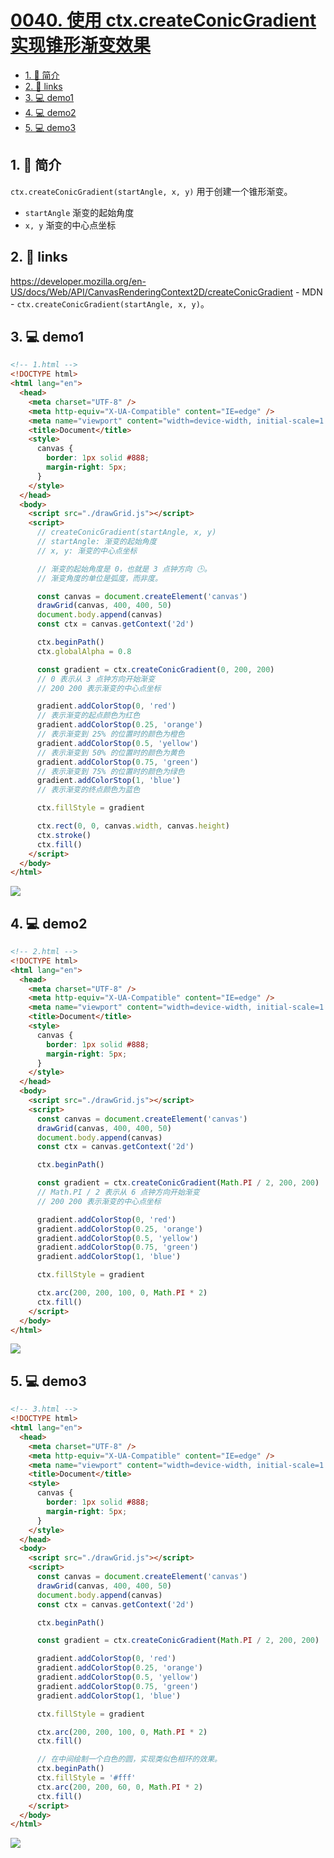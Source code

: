 # [0040. 使用 ctx.createConicGradient 实现锥形渐变效果](https://github.com/Tdahuyou/TNotes.canvas/tree/main/notes/0040.%20%E4%BD%BF%E7%94%A8%20ctx.createConicGradient%20%E5%AE%9E%E7%8E%B0%E9%94%A5%E5%BD%A2%E6%B8%90%E5%8F%98%E6%95%88%E6%9E%9C)

<!-- region:toc -->

- [1. 📝 简介](#1--简介)
- [2. 🔗 links](#2--links)
- [3. 💻 demo1](#3--demo1)
- [4. 💻 demo2](#4--demo2)
- [5. 💻 demo3](#5--demo3)

<!-- endregion:toc -->

## 1. 📝 简介

`ctx.createConicGradient(startAngle, x, y)` 用于创建一个锥形渐变。
- `startAngle` 渐变的起始角度
- `x, y` 渐变的中心点坐标

## 2. 🔗 links

https://developer.mozilla.org/en-US/docs/Web/API/CanvasRenderingContext2D/createConicGradient - MDN - `ctx.createConicGradient(startAngle, x, y)`。

## 3. 💻 demo1

```html
<!-- 1.html -->
<!DOCTYPE html>
<html lang="en">
  <head>
    <meta charset="UTF-8" />
    <meta http-equiv="X-UA-Compatible" content="IE=edge" />
    <meta name="viewport" content="width=device-width, initial-scale=1.0" />
    <title>Document</title>
    <style>
      canvas {
        border: 1px solid #888;
        margin-right: 5px;
      }
    </style>
  </head>
  <body>
    <script src="./drawGrid.js"></script>
    <script>
      // createConicGradient(startAngle, x, y)
      // startAngle: 渐变的起始角度
      // x, y: 渐变的中心点坐标

      // 渐变的起始角度是 0，也就是 3 点钟方向 🕒。
      // 渐变角度的单位是弧度，而非度。

      const canvas = document.createElement('canvas')
      drawGrid(canvas, 400, 400, 50)
      document.body.append(canvas)
      const ctx = canvas.getContext('2d')

      ctx.beginPath()
      ctx.globalAlpha = 0.8

      const gradient = ctx.createConicGradient(0, 200, 200)
      // 0 表示从 3 点钟方向开始渐变
      // 200 200 表示渐变的中心点坐标

      gradient.addColorStop(0, 'red')
      // 表示渐变的起点颜色为红色
      gradient.addColorStop(0.25, 'orange')
      // 表示渐变到 25% 的位置时的颜色为橙色
      gradient.addColorStop(0.5, 'yellow')
      // 表示渐变到 50% 的位置时的颜色为黄色
      gradient.addColorStop(0.75, 'green')
      // 表示渐变到 75% 的位置时的颜色为绿色
      gradient.addColorStop(1, 'blue')
      // 表示渐变的终点颜色为蓝色

      ctx.fillStyle = gradient

      ctx.rect(0, 0, canvas.width, canvas.height)
      ctx.stroke()
      ctx.fill()
    </script>
  </body>
</html>
```

![](assets/2024-10-04-11-58-04.png)

## 4. 💻 demo2

```html
<!-- 2.html -->
<!DOCTYPE html>
<html lang="en">
  <head>
    <meta charset="UTF-8" />
    <meta http-equiv="X-UA-Compatible" content="IE=edge" />
    <meta name="viewport" content="width=device-width, initial-scale=1.0" />
    <title>Document</title>
    <style>
      canvas {
        border: 1px solid #888;
        margin-right: 5px;
      }
    </style>
  </head>
  <body>
    <script src="./drawGrid.js"></script>
    <script>
      const canvas = document.createElement('canvas')
      drawGrid(canvas, 400, 400, 50)
      document.body.append(canvas)
      const ctx = canvas.getContext('2d')

      ctx.beginPath()

      const gradient = ctx.createConicGradient(Math.PI / 2, 200, 200)
      // Math.PI / 2 表示从 6 点钟方向开始渐变
      // 200 200 表示渐变的中心点坐标

      gradient.addColorStop(0, 'red')
      gradient.addColorStop(0.25, 'orange')
      gradient.addColorStop(0.5, 'yellow')
      gradient.addColorStop(0.75, 'green')
      gradient.addColorStop(1, 'blue')

      ctx.fillStyle = gradient

      ctx.arc(200, 200, 100, 0, Math.PI * 2)
      ctx.fill()
    </script>
  </body>
</html>
```

![](assets/2024-10-04-11-58-14.png)

## 5. 💻 demo3

```html
<!-- 3.html -->
<!DOCTYPE html>
<html lang="en">
  <head>
    <meta charset="UTF-8" />
    <meta http-equiv="X-UA-Compatible" content="IE=edge" />
    <meta name="viewport" content="width=device-width, initial-scale=1.0" />
    <title>Document</title>
    <style>
      canvas {
        border: 1px solid #888;
        margin-right: 5px;
      }
    </style>
  </head>
  <body>
    <script src="./drawGrid.js"></script>
    <script>
      const canvas = document.createElement('canvas')
      drawGrid(canvas, 400, 400, 50)
      document.body.append(canvas)
      const ctx = canvas.getContext('2d')

      ctx.beginPath()

      const gradient = ctx.createConicGradient(Math.PI / 2, 200, 200)

      gradient.addColorStop(0, 'red')
      gradient.addColorStop(0.25, 'orange')
      gradient.addColorStop(0.5, 'yellow')
      gradient.addColorStop(0.75, 'green')
      gradient.addColorStop(1, 'blue')

      ctx.fillStyle = gradient

      ctx.arc(200, 200, 100, 0, Math.PI * 2)
      ctx.fill()

      // 在中间绘制一个白色的圆，实现类似色相环的效果。
      ctx.beginPath()
      ctx.fillStyle = '#fff'
      ctx.arc(200, 200, 60, 0, Math.PI * 2)
      ctx.fill()
    </script>
  </body>
</html>
```

![](assets/2024-10-04-11-58-27.png)
